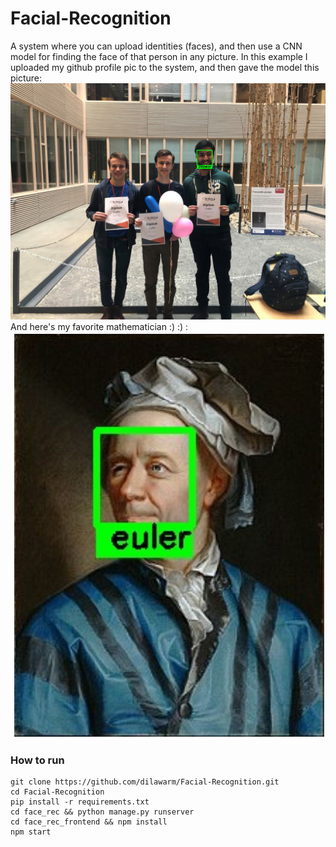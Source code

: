 # Facial-Recognition
A system where you can upload identities (faces), and then use a CNN model for finding the face of that person in any picture. In this example I uploaded my github profile pic to the system, and then gave the model this picture:
![](55591720_2040465782747499_539324515147055104_n-1584715980358.jpg)
And here's my favorite mathematician :) :) :
![](euler.JPG)

### How to run
```
git clone https://github.com/dilawarm/Facial-Recognition.git
cd Facial-Recognition
pip install -r requirements.txt
cd face_rec && python manage.py runserver
cd face_rec_frontend && npm install
npm start
```
